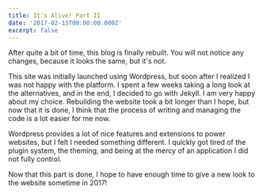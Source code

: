 ```yaml
---
title: It's Alive! Part II
date: '2017-02-13T00:00:00.000Z'
excerpt: false
---
```


After quite a bit of time, this blog is finally rebuilt. You will not notice any changes, because it looks the same, but it's not.

This site was initially launched using Wordpress, but soon after I realized I was not happy with the platform. I spent a few weeks taking a long look at the alternatives, and in the end, I decided to go with Jekyll. I am very happy about my choice. Rebuilding the website took a bit longer than I hope, but now that it is done, I think that the process of writing and managing the code is a lot easier for me now.

Wordpress provides a lot of nice features and extensions to power websites, but I felt I needed something different. I quickly got tired of the plugin system, the theming, and being at the mercy of an application I did not fully control.

Now that this part is done, I hope to have enough time to give a new look to the website sometime in 2017!

<!--more-->
